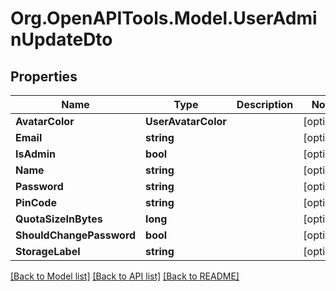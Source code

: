 # Org.OpenAPITools.Model.UserAdminUpdateDto

## Properties

Name | Type | Description | Notes
------------ | ------------- | ------------- | -------------
**AvatarColor** | **UserAvatarColor** |  | [optional] 
**Email** | **string** |  | [optional] 
**IsAdmin** | **bool** |  | [optional] 
**Name** | **string** |  | [optional] 
**Password** | **string** |  | [optional] 
**PinCode** | **string** |  | [optional] 
**QuotaSizeInBytes** | **long** |  | [optional] 
**ShouldChangePassword** | **bool** |  | [optional] 
**StorageLabel** | **string** |  | [optional] 

[[Back to Model list]](../../README.md#documentation-for-models) [[Back to API list]](../../README.md#documentation-for-api-endpoints) [[Back to README]](../../README.md)

